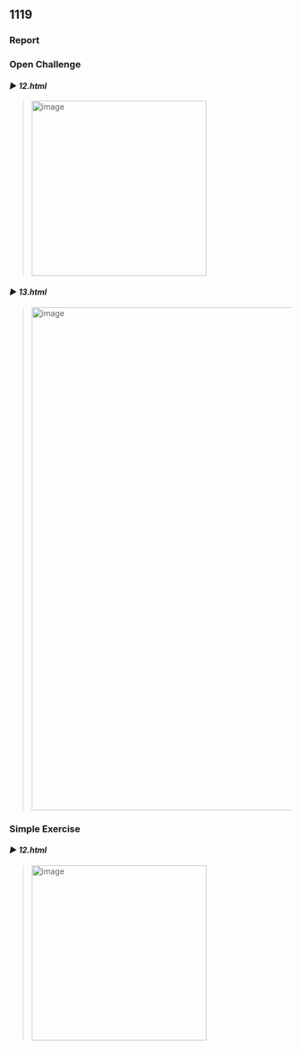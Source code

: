 ## 1119
### Report
### Open Challenge
#### *▶ 12.html* 
> <img width="312" alt="image" src="https://github.com/user-attachments/assets/dfa98ac6-4c89-417c-8ec8-f82f44afc5e0">

#### *▶ 13.html* 
> <img width="896" alt="image" src="https://github.com/user-attachments/assets/af18c872-6e2d-43d6-b7db-6a00af8ff794">

### Simple Exercise
#### *▶ 12.html* 
> <img width="312" alt="image" src="https://github.com/user-attachments/assets/dfa98ac6-4c89-417c-8ec8-f82f44afc5e0">
